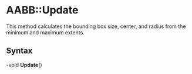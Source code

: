 # AABB::Update #
This method calculates the bounding box size, center, and radius from the minimum and maximum extents.

## Syntax ##
-void **Update**()
